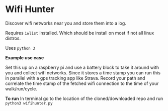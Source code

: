 # Wifi Hunter

Discover wifi networks near you and store them into a log.

Requires `iwlist` installed. Which should be install on most if not all linux distros.

Uses `python 3`

**Example use case**

Set this up on a raspberry pi and use a battery block to take it around with you and collect wifi networks. Since it stores a time stamp you can run this in parallel with a gps tracking app like Strava. Record your path and correlate the time stamp of the fetched wifi connection to the time of your walk/run/cycle.

**To run**
In terminal go to the location of the cloned/downloaded repo and run
`python3 wifihunter.py`